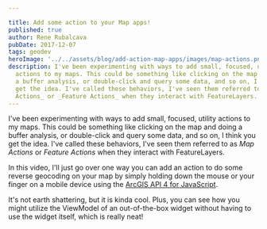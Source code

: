 ```yaml
---

title: Add some action to your Map apps!
published: true
author: Rene Rubalcava
pubDate: 2017-12-07
tags: geodev
heroImage: '../../assets/blog/add-action-map-apps/images/map-actions.png'
description: I've been experimenting with ways to add small, focused, utility
  actions to my maps. This could be something like clicking on the map and doing
  a buffer analysis, or double-click and query some data, and so on, I think you
  get the idea. I've called these behaviors, I've seen them referred to as _Map
  Actions_ or _Feature Actions_ when they interact with FeatureLayers.
---
```


I've been experimenting with ways to add small, focused, utility actions to my
maps. This could be something like clicking on the map and doing a buffer
analysis, or double-click and query some data, and so on, I think you get the
idea. I've called these behaviors, I've seen them referred to as _Map Actions_
or _Feature Actions_ when they interact with FeatureLayers.

In this video, I'll just go over one way you can add an action to do some
reverse geocoding on your map by simply holding down the mouse or your finger on
a mobile device using the
[ArcGIS API 4 for JavaScript](https://developers.arcgis.com/javascript/).

It's not earth shattering, but it is kinda cool. Plus, you can see how you might
utilize the ViewModel of an out-of-the-box widget without having to use the
widget itself, which is really neat!

<lite-youtube videoid="Mde23cbviDs"></lite-youtube>
